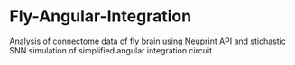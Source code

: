 # Fly-Angular-Integration
Analysis of connectome data of fly brain using Neuprint API and stichastic SNN simulation of simplified angular integration circuit
